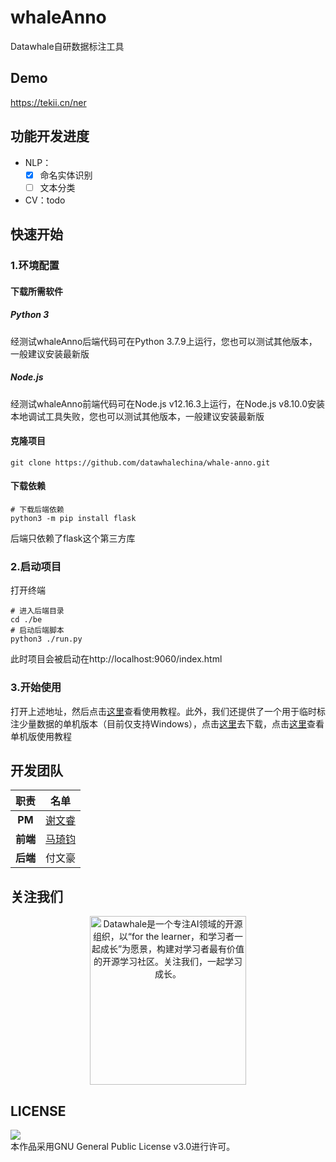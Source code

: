 # whaleAnno
Datawhale自研数据标注工具

## Demo
https://tekii.cn/ner

## 功能开发进度
- NLP：
  - [x] 命名实体识别
  - [ ] 文本分类
- CV：todo 

## 快速开始
### 1.环境配置
#### 下载所需软件
##### Python 3
经测试whaleAnno后端代码可在Python 3.7.9上运行，您也可以测试其他版本，一般建议安装最新版

##### Node.js
经测试whaleAnno前端代码可在Node.js v12.16.3上运行，在Node.js v8.10.0安装本地调试工具失败，您也可以测试其他版本，一般建议安装最新版

#### 克隆项目
```shell
git clone https://github.com/datawhalechina/whale-anno.git
```
#### 下载依赖
```shell
# 下载后端依赖
python3 -m pip install flask
```
后端只依赖了flask这个第三方库

### 2.启动项目
打开终端
```shell
# 进入后端目录
cd ./be
# 启动后端脚本
python3 ./run.py
```
此时项目会被启动在http://localhost:9060/index.html

### 3.开始使用
打开上述地址，然后点击[这里](https://www.bilibili.com/video/BV1v64y197iA?p=2)查看使用教程。此外，我们还提供了一个用于临时标注少量数据的单机版本（目前仅支持Windows），点击[这里](https://github.com/datawhalechina/whale-anno/releases)去下载，点击[这里](https://www.bilibili.com/video/BV1v64y197iA?p=1)查看单机版使用教程


## 开发团队
| 职责 | 名单 |
| :---: | :---: |
| **PM** | [谢文睿](https://github.com/Sm1les) |
| **前端** | [马琦钧](https://github.com/Skypow2012) |
| **后端** | 付文豪 |

## 关注我们
<div align=center>
<img src="https://raw.githubusercontent.com/datawhalechina/pumpkin-book/master/res/qrcode.jpeg" width = "250" height = "270" alt="Datawhale是一个专注AI领域的开源组织，以“for the learner，和学习者一起成长”为愿景，构建对学习者最有价值的开源学习社区。关注我们，一起学习成长。">
</div>

## LICENSE
<img style="border-width:0" src="https://img.shields.io/badge/license-GPL--3.0-lightgrey" /><br />本作品采用GNU General Public License v3.0进行许可。